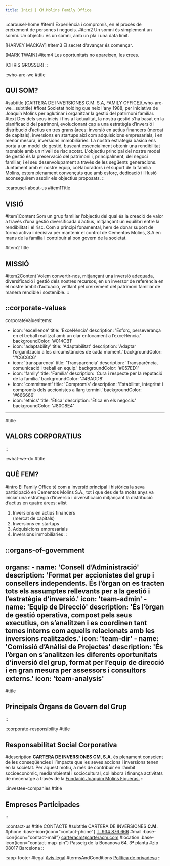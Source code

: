 ```yaml
---
title: Inici | CM.Molins Family Office
---
```


::carousel-home
#item1
  Experiència i compromís, en el procés de creixement de persones i negocis.
#item2
  Un somni és simplement un somni. Un objectiu és un somni, amb un pla i una data límit.

  [HARVEY MACKAY]
#item3
  El secret d'avançar és començar.

  [MARK TWAIN]
#item4
  Les oportunitats no apareixen, les crees.

  [CHRIS GROSSER]
::

::who-are-we
#title
  ## QUI SOM?
#subtitle
  [CARTERA DE INVERSIONES C.M. S.A, FAMILY OFFICE]{.who-are-we__subtitle}
#float
  Societat holding que neix l'any 1988, per iniciativa de Joaquín Molins per aglutinar i organitzar la gestió del patrimoni familiar.
#text
  Des dels seus inicis i fins a l’actualitat, la nostra gestió s’ha basat en la planificació del patrimoni, evolucionant cap a una estratègia d’inversió i distribució d’actius en tres grans àrees: inversió en actius financers (mercat de capitals), inversions en startups així com adquisicions empresarials, i en menor mesura, inversions immobiliàries. La nostra estratègia bàsica ens porta a un model de gestió, buscant essencialment obtenir una rendibilitat raonable amb un nivell de risc acotat. L'objectiu principal del nostre model de gestió és la preservació del patrimoni i, principalment, del negoci familiar, i el seu desenvolupament a través de les següents generacions. Juntament amb el nostre equip, col·laboradors i el suport de la família Molins, estem plenament convençuts que amb esforç, dedicació i il·lusió aconseguirem assolir els objectius proposats.
::

::carousel-about-us
#item1Title
  ## VISIÓ
#item1Content
Som un grup familiar l’objectiu del qual és la creació de valor a través d’una gestió diversificada d’actius, mitjançant un equilibri entre la rendibilitat i el risc. Com a principi fonamental, hem de donar suport de forma activa i decisiva per mantenir el control de Cementos Molins, S.A en mans de la família i contribuir al bon govern de la societat.

#item2Title
  ## MISSIÓ
#item2Content
  Volem convertir-nos, mitjançant una inversió adequada, diversificació i gestió dels nostres recursos, en un inversor de referència en el nostre àmbit d’actuació, vetllant pel creixement del patrimoni familiar de manera rendible i sostenible.
::

::corporate-values
---
corporateValuesItems:
  - icon: 'excellence'
    title: 'Excel·lència'
    description: 'Esforç, perseverança en el treball realitzat amb un clar enfocament a l’excel·lència.'
    backgroundColor: '#014CB1'
  - icon: 'adaptability'
    title: 'Adaptabilitat'
    description: 'Adaptar l’organització a les circumstàncies de cada moment.'
    backgroundColor: '#C6C6C6'
  - icon: 'transparency'
    title: 'Transparència'
    description: 'Transparència, comunicació i treball en equip.'
    backgroundColor: '#057ED1'
  - icon: 'family'
    title: 'Família'
    description: 'Cura i respecte per la reputació de la família.'
    backgroundColor: '#4BADD8'
  - icon: 'commitment'
    title: 'Compromís'
    description: 'Estabilitat, integritat i compromís dels accionistes a llarg termini.'
    backgroundColor: '#666666'
  - icon: 'ethics'
    title: 'Ètica'
    description: 'Ètica en els negocis.'
    backgroundColor: '#80C8E4'
---
#title
  ## VALORS CORPORATIUS
::

::what-we-do
#title
  ## QUÈ FEM?
#intro
  El Family Office té com a inversió principal i històrica la seva participació en Cementos Molins S.A., tot i que des de fa molts anys va iniciar una estratègia d’inversió i diversificació mitjançant la distribució d’actius en quatre àrees:
#list
  1. Inversions en actius financers<br>(mercat de capitals)
  2. Inversions en startups
  3. Adquisicions empresarials
  4. Inversions immobiliàries
::

::organs-of-government
---
  organs:
    - name: 'Consell d’Administració'
      description: 'Format per accionistes del grup i consellers independents. És l’òrgan on es tracten tots els assumptes rellevants per a la gestió i l’estratègia d’inversió.'
      icon: 'team-admin'
    - name: 'Equip de Direcció'
      description: 'És l’òrgan de gestió operativa, compost pels seus executius, on s’analitzen i es coordinen tant temes interns com aquells relacionats amb les inversions realitzades.'
      icon: 'team-dir'
    - name: 'Comissió d’Anàlisi de Projectes'
      description: 'És l’òrgan on s’analitzen les diferents oportunitats d’inversió del grup, format per l’equip de direcció i en gran mesura per assessors i consultors externs.'
      icon: 'team-analysis'
---
#title
 ## Principals Òrgans de Govern del Grup
::

::corporate-responsibility
#title
  ## Responsabilitat Social Corporativa
#description
  **CARTERA DE INVERSIONES CM, S.A.** és plenament conscient de les conseqüències i l’impacte que les seves accions i inversions tenen en la societat. Per aquest motiu, a més de contribuir en l’àmbit socioeconòmic, mediambiental i sociocultural, col·labora i finança activitats de mecenatge a través de la [Fundació Joaquim Molins Figueras.](http://www.joaquimmolinsfigueras.org/)
::

::investee-companies
#title
  ## Empreses Participades
::

::contact-us
#title
  CONTACTE
#subtitle
  CARTERA DE INVERSIONES **C.M.**
#phone
  :base-icon{icon="contact-phone"} [T. 934 876 666](tel:+34934121300)
#mail
  :base-icon{icon="contact-mail"} [carteracm@carteracm.com](mailto:carteracm@carteracm.com)
#location
  :base-icon{icon="contact-map-pin"} Passeig de la Bonanova 64, 3ª planta
#zip
  08017 Barcelona
::

::app-footer
#legal
  [Avís legal](/ca/legal)
#termsAndConditions
  [Política de privadesa](/ca/privacitat)
::
